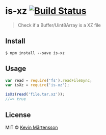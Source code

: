# is-xz [![Build Status](http://img.shields.io/travis/kevva/is-xz/master.svg?style=flat)](https://travis-ci.org/kevva/is-xz)

> Check if a Buffer/Uint8Array is a XZ file


## Install

```
$ npm install --save is-xz
```


## Usage

```js
var read = require('fs').readFileSync;
var isXz = require('is-xz');

isXz(read('file.tar.xz'));
//=> true
```


## License

MIT © [Kevin Mårtensson](https://github.com/kevva)
